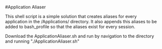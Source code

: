 #Application Aliaser

This shell script is a simple solution that creates aliases for every application in the /Applications/ directory.
It also appends this aliases to be added to bash_profile so that the aliases exist for every session.

Download the ApplicationAliaser.sh and run by navigation to the directory and running "./ApplicationAliaser.sh"
